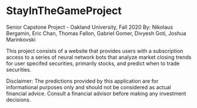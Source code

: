 # StayInTheGameProject

Senior Capstone Project - Oakland University, Fall 2020
By: Nikolaus Bergamin, Eric Chan, Thomas Fallon, Gabriel Gomer, Divyesh Goti, Joshua Marinkovski

This project consists of a website that provides users with a subscription access to a series of neural network bots that analyze market closing trends for user specifed
securities, primarily stocks, and predict when to trade securities.

Disclaimer: The predictions provided by this application are for informational purposes only and should not be considered as actual financial advice. Consult a financial
advisor before making any investment decisions.
